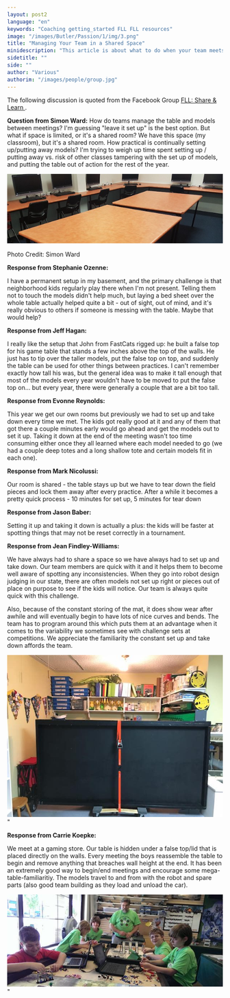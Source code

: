 ```yaml
---
layout: post2
language: "en"
keywords: "Coaching getting_started FLL FLL resources"
image: "/images/Butler/Passion/1/img/3.png"
title: "Managing Your Team in a Shared Space"
minidescription: "This article is about what to do when your team meets in a place that is used by others."
sidetitle: ""
side: ""
author: "Various"
authorim: "/images/people/group.jpg"
---
```

The following discussion is quoted from the Facebook Group <a href="https://www.facebook.com/groups/FLLShareandLearn/">FLL: Share & Learn </a>.

<b>Question from Simon Ward:</b> How do teams manage the table and models between meetings? I'm guessing "leave it set up" is the best option. But what if space is limited, or it's a shared room? We have this space (my classroom), but it's a shared room. How practical is continually setting up/putting away models? I'm trying to weigh up time spent setting up / putting away vs. risk of other classes tampering with the set up of models, and putting the table out of action for the rest of the year.


<img src="/images/coachcorner/SharedRoom.jpg" style="max-width: 100%" />

Photo Credit: Simon Ward

**Response from Stephanie Ozenne:**

I have a permanent setup in my basement, and the primary challenge is that neighborhood kids regularly play there when I'm not present. Telling them not to touch the models didn't help much, but laying a bed sheet over the whole table actually helped quite a bit - out of sight, out of mind, and it's really obvious to others if someone is messing with the table. Maybe that would help?

**Response from Jeff Hagan:**

I really like the setup that John from FastCats rigged up: he built a false top for his game table that stands a few inches above the top of the walls. He just has to tip over the taller models, put the false top on top, and suddenly the table can be used for other things between practices.   I can't remember exactly how tall his was, but the general idea was to make it tall enough that most of the models every year wouldn't have to be moved to put the false top on... but every year, there were generally a couple that are a bit too tall.

**Response from Evonne Reynolds:**

This year we get our own rooms but previously we had to set up and take down every time we met. The kids got really good at it and any of them that got there a couple minutes early would go ahead and get the models out to set it up. Taking it down at the end of the meeting wasn't too time consuming either once they all learned where each model needed to go (we had a couple deep totes and a long shallow tote and certain models fit in each one).

**Response from Mark Nicolussi:**

Our room is shared - the table stays up but we have to tear down the field pieces and lock them away after every practice. After a while it becomes a pretty quick process - 10 minutes for set up, 5 minutes for tear down

**Response from Jason Baber:**

Setting it up and taking it down is actually a plus: the kids will be faster at spotting things that may not be reset correctly in a tournament.

**Response from Jean Findley-Williams:**

We have always had to share a space so we have always had to set up and take down. Our team members are quick with it and it helps them to become well aware of spotting any inconsistencies. When they go into robot design judging in our state, there are often models not set up right or pieces out of place on purpose to see if the kids will notice. Our team is always quite quick with this challenge. 

Also, because of the constant storing of the mat, it does show wear after awhile and will eventually begin to have lots of nice curves and bends. The team has to program around this which puts them at an advantage when it comes to the variability we sometimes see with challenge sets at competitions. We appreciate the familiarity the constant set up and take down affords the team.

<img src="/images/coachcorner/SharedRoom2.jpg" style="max-width: 100%" />"

**Response from Carrie Koepke:**

We meet at a gaming store. Our table is hidden under a false top/lid that is placed directly on the walls. Every meeting the boys reassemble the table to begin and remove anything that breaches wall height at the end. It has been an extremely good way to begin/end meetings and encourage some mega-table-familiaritiy. The models travel to and from with the robot and spare parts (also good team building as they load and unload the car).

<img src="/images/coachcorner/SharedRoom3.jpg" style="max-width: 100%" />"



